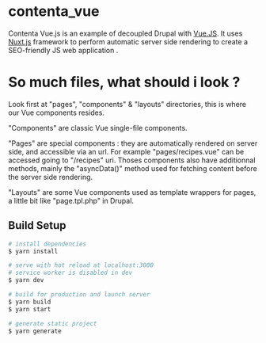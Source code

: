 # contenta_vue

Contenta Vue.js is an example of decoupled Drupal with [Vue.JS](https://vuejs.org). It uses [Nuxt.js](https://github.com/nuxt/nuxt.js) framework to perform automatic server side rendering to create a SEO-friendly JS web application .

# So much files, what should i look ?

Look first at "pages", "components" & "layouts" directories, this is where our Vue components resides. 

"Components" are classic Vue single-file components.

"Pages" are special components : they are automatically rendered on server side, and accessible via an url. For example "pages/recipes.vue" can be accessed going to  "/recipes" uri. Thoses components also have additionnal methods, mainly the "asyncData()" method used for fetching content before the server side rendering.

"Layouts" are some Vue components used as template wrappers for pages, a little bit like "page.tpl.php" in Drupal.


## Build Setup

``` bash
# install dependencies
$ yarn install

# serve with hot reload at localhost:3000
# service worker is disabled in dev
$ yarn dev

# build for production and launch server
$ yarn build
$ yarn start

# generate static project
$ yarn generate
```

